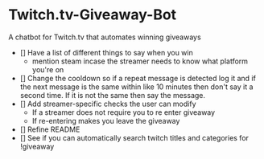 # Twitch.tv-Giveaway-Bot
A chatbot for Twitch.tv that automates winning giveaways

- [] Have a list of different things to say when you win
    - mention steam incase the streamer needs to know what platform you're on
- [] Change the cooldown so if a repeat message is detected log it and if the next message is the same within like 10 minutes then don't say it a second time. If it is not the same then say the message.
- [] Add streamer-specific checks the user can modify
    - If a streamer does not require you to re enter giveaway
    - If re-entering makes you leave the giveaway
- [] Refine README
- [] See if you can automatically search twitch titles and categories for !giveaway
